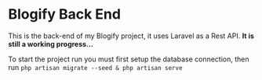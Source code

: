 <h1>Blogify Back End</h1>
<p>This is the back-end of my Blogify project, it uses Laravel as a Rest API. <b>It is still a working progress...</b></p>
To start the project run you must first setup the database connection, then run <code>php artisan migrate --seed & php artisan serve</code>
